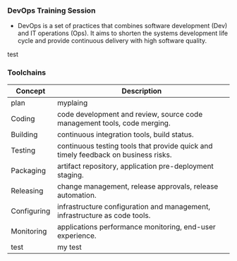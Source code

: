 ### DevOps Training Session

- DevOps is a set of practices that combines software development (Dev) and IT operations (Ops). It aims to shorten the systems development life cycle and provide continuous delivery with high software quality.

test

### Toolchains 
|Concept   | Description  |
| ------------ | ------------ |
| plan |myplaing|
| Coding   |code development and review, source code management tools, code merging.   |
| Building   | continuous integration tools, build status.  |
| Testing   | continuous testing tools that provide quick and timely feedback on business risks.  |
| Packaging   | artifact repository, application pre-deployment staging.  |
|  Releasing  | change management, release approvals, release automation.  |
| Configuring   | infrastructure configuration and management, infrastructure as code tools.   |
|  Monitoring  | applications performance monitoring, end-user experience.  |
| test |  my test |

